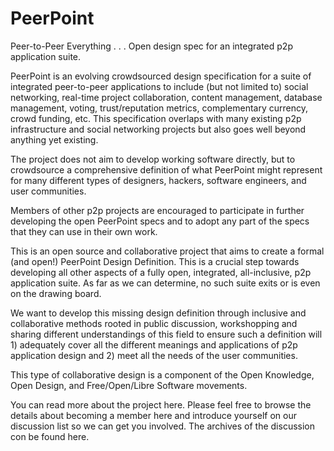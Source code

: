 PeerPoint
=========

Peer-to-Peer Everything . . . Open design spec for an integrated p2p application suite.

PeerPoint is an evolving crowdsourced design specification for a suite of integrated peer-to-peer applications to include (but not limited to) social networking, real-time project collaboration, content management, database management, voting, trust/reputation metrics, complementary currency, crowd funding, etc. This specification overlaps with many existing p2p infrastructure and social networking projects but also goes well beyond anything yet existing.

The project does not aim to develop working software directly, but to crowdsource a comprehensive definition of what PeerPoint might represent for many different types of designers, hackers, software engineers, and user communities. 

Members of other p2p projects are encouraged to participate in further developing the open PeerPoint specs and to adopt any part of the specs that they can use in their own work.

This is an open source and collaborative project that aims to create a formal (and open!) PeerPoint Design Definition. This is a crucial step towards developing all other aspects of a fully open, integrated, all-inclusive, p2p application suite. As far as we can determine, no such suite exits or is even on the drawing board.

We want to develop this missing design definition through inclusive and collaborative methods rooted in public discussion, workshopping and sharing different understandings of this field to ensure such a definition will 1) adequately cover all the different meanings and applications of p2p application design and 2) meet all the needs of the user communities.

This type of collaborative design is a component of the Open Knowledge, Open Design, and Free/Open/Libre Software movements.

You can read more about the project here. Please feel free to browse the details about becoming a member here and introduce yourself on our discussion list so we can get you involved. The archives of the discussion con be found here.